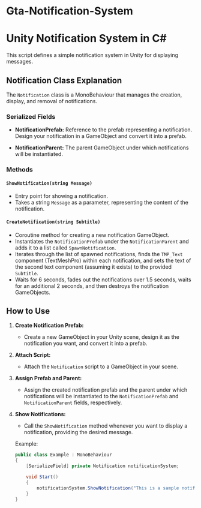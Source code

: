 # Gta-Notification-System
# Unity Notification System in C#

This script defines a simple notification system in Unity for displaying messages.

## Notification Class Explanation

The `Notification` class is a MonoBehaviour that manages the creation, display, and removal of notifications.

### Serialized Fields

- **NotificationPrefab:** Reference to the prefab representing a notification. Design your notification in a GameObject and convert it into a prefab.

- **NotificationParent:** The parent GameObject under which notifications will be instantiated.

### Methods

#### `ShowNotification(string Message)`

- Entry point for showing a notification.
- Takes a string `Message` as a parameter, representing the content of the notification.

#### `CreateNotification(string Subtitle)`

- Coroutine method for creating a new notification GameObject.
- Instantiates the `NotificationPrefab` under the `NotificationParent` and adds it to a list called `SpawnNotification`.
- Iterates through the list of spawned notifications, finds the `TMP_Text` component (TextMeshPro) within each notification, and sets the text of the second text component (assuming it exists) to the provided `Subtitle`.
- Waits for 6 seconds, fades out the notifications over 1.5 seconds, waits for an additional 2 seconds, and then destroys the notification GameObjects.

## How to Use

1. **Create Notification Prefab:**
   - Create a new GameObject in your Unity scene, design it as the notification you want, and convert it into a prefab.

2. **Attach Script:**
   - Attach the `Notification` script to a GameObject in your scene.

3. **Assign Prefab and Parent:**
   - Assign the created notification prefab and the parent under which notifications will be instantiated to the `NotificationPrefab` and `NotificationParent` fields, respectively.

4. **Show Notifications:**
   - Call the `ShowNotification` method whenever you want to display a notification, providing the desired message.

   Example:

   ```csharp
   public class Example : MonoBehaviour
   {
       [SerializeField] private Notification notificationSystem;

       void Start()
       {
           notificationSystem.ShowNotification("This is a sample notification!");
       }
   }
